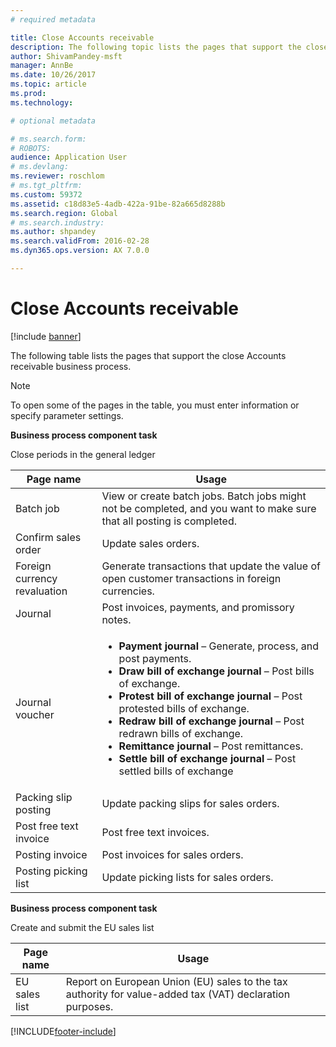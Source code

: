 ```yaml
---
# required metadata

title: Close Accounts receivable
description: The following topic lists the pages that support the close Accounts receivable business process.
author: ShivamPandey-msft
manager: AnnBe
ms.date: 10/26/2017
ms.topic: article
ms.prod: 
ms.technology: 

# optional metadata

# ms.search.form: 
# ROBOTS: 
audience: Application User
# ms.devlang: 
ms.reviewer: roschlom
# ms.tgt_pltfrm: 
ms.custom: 59372
ms.assetid: c18d83e5-4adb-422a-91be-82a665d8288b
ms.search.region: Global
# ms.search.industry: 
ms.author: shpandey
ms.search.validFrom: 2016-02-28
ms.dyn365.ops.version: AX 7.0.0

---
```


# Close Accounts receivable

[!include [banner](../includes/banner.md)]

The following table lists the pages that support the close Accounts receivable business process.

> [!NOTE] 
> To open some of the pages in the table, you must enter information or specify parameter settings.

**Business process component task**                   

Close periods in the general ledger

| Page name                            | Usage                                                                                      |
|--------------------------------------|--------------------------------------------------------------------------------------------|
|Batch job                             | View or create batch jobs. Batch jobs might not be completed, and you want to make sure that all posting is completed.                                                                                                               |
|Confirm sales order                   | Update sales orders.                                                                       |
|Foreign currency revaluation          | Generate transactions that update the value of open customer transactions in foreign currencies.                                                                                                                         |
| Journal                              | Post invoices, payments, and promissory notes.                                             |
| Journal voucher                      |<ul><li>**Payment journal** – Generate, process, and post payments.</li><li>**Draw bill of exchange journal** – Post bills of exchange.</li><li>**Protest bill of exchange journal** – Post protested bills of exchange.</li><li>**Redraw bill of exchange journal** – Post redrawn bills of exchange.</li><li>**Remittance journal** – Post remittances.</li><li>**Settle bill of exchange journal** – Post settled bills of exchange</li></ul>                   |
| Packing slip posting                 | Update packing slips for sales orders.                                                     |
| Post free text invoice               | Post free text invoices.                                                                   |
| Posting invoice                      | Post invoices for sales orders.                                                            |
| Posting picking list                 |Update picking lists for sales orders.                                                      |

**Business process component task**   

Create and submit the EU sales list

| Page name                            | Usage                                                                                      |
|--------------------------------------|--------------------------------------------------------------------------------------------|
|EU sales list                         | Report on European Union (EU) sales to the tax authority for value-added tax (VAT) declaration purposes.                                                                                                                           |








[!INCLUDE[footer-include](../../includes/footer-banner.md)]